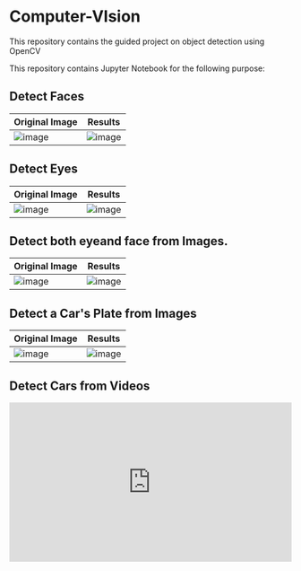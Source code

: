 # Computer-VIsion
This repository contains the guided project on object detection using OpenCV


  
  
  
This repository contains Jupyter Notebook for the following purpose:
 ## Detect Faces
 | Original Image | Results |
 | -------------- | ------- |
 | ![image](https://user-images.githubusercontent.com/39759685/135742768-cd893064-8a0b-44bd-95e2-61c47a035371.png) | ![image](https://user-images.githubusercontent.com/39759685/135742730-92141784-3597-4138-8f09-d32255ab1d26.png) |

 ## Detect Eyes
 | Original Image | Results |
 | -------------- | ------- |
 | ![image](https://user-images.githubusercontent.com/39759685/135742683-a0219b1b-ca18-4fac-91e5-6757bf56da89.png) | ![image](https://user-images.githubusercontent.com/39759685/135742778-dd1d2d1e-8d83-40aa-84f6-1f6d83126950.png) |


 ## Detect  both eyeand face from Images.
 | Original Image | Results |
 | -------------- | ------- |
 | ![image](https://user-images.githubusercontent.com/39759685/135742683-a0219b1b-ca18-4fac-91e5-6757bf56da89.png) | ![image](https://user-images.githubusercontent.com/39759685/135742822-52626eb7-fd7b-492b-95d3-911ce83b1c90.png) |


  

 ## Detect a Car's Plate from Images
 | Original Image | Results |
 | -------------- | ------- |
 | ![image](https://user-images.githubusercontent.com/39759685/135742862-5ad3e215-4af9-4cc6-81d1-a6a802d459aa.png) | ![image](https://user-images.githubusercontent.com/39759685/135742870-4f1f539e-b4d6-4ee8-b8c7-1cd094b28569.png) |
 
 ## Detect Cars from Videos
 
<iframe 
        src="https://www.linkedin.com/embed/feed/update/urn:li:ugcPost:6714584558727110656?compact=1" 
        height="284" 
        width="504" 
        frameborder="0" 
        allowfullscreen="" 
        title="Embedded post">
</iframe>  



